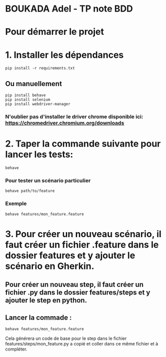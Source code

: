 # BOUKADA Adel - TP note BDD
# Pour démarrer le projet
# 1. Installer les dépendances
```
pip install -r requirements.txt
```
## Ou manuellement
    pip install behave
    pip install selenium
    pip install webdriver-manager

### N'oublier pas d'installer le driver chrome disponible ici: https://chromedriver.chromium.org/downloads
# 2. Taper la commande suivante pour lancer les tests:
```
behave
```

### Pour tester un scénario particulier 
```
behave path/to/feature
```
### Exemple
```
behave features/mon_feature.feature
```

# 3. Pour créer un nouveau scénario, il faut créer un fichier .feature dans le dossier features et y ajouter le scénario en Gherkin.

## Pour créer un nouveau step, il faut créer un fichier .py dans le dossier features/steps et y ajouter le step en python.
## Lancer la commade :
```
behave features/mon_feature.feature
```
Cela générera un code de base pour le step dans le fichier features/steps/mon_feature.py a copié et coller dans ce même fichier et à compléter.